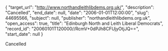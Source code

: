 {
  "target_url": "http://www.northandleithlibdems.org.uk/", 
  "description": "Cancelled", 
  "end_date": null, 
  "date": "2006-01-01T12:00:00", 
  "slug": 44695566, 
  "subject": null, 
  "publisher": "northandleithlibdems.org.uk", 
  "open_access": true, 
  "title": "Edinburgh North and Leith Liberal Democrats", 
  "record_id": "20060101T120000//RcmV+0dPJh8CFUjyOtjJQ==", 
  "start_date": null
}

Cancelled